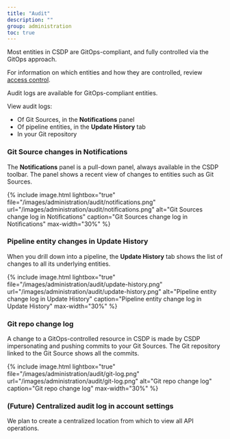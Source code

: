 ```yaml
---
title: "Audit"
description: ""
group: administration
toc: true
---
```


Most entities in CSDP are GitOps-compliant, and fully controlled via the GitOps approach. 

For information on which entities and how they are controlled, review [access control]({{site.baseurl}}/docs/administration/access-control/).  

Audit logs are available for GitOps-compliant entities.  

View audit logs:  

* Of Git Sources, in the **Notifications** panel
* Of pipeline entities, in the **Update History** tab
* In your Git repository

### Git Source changes in Notifications
The **Notifications** panel is a pull-down panel, always available in the CSDP toolbar. The panel shows a recent view of changes to entities such as Git Sources.


{% include
image.html
lightbox="true"
file="/images/administration/audit/notifications.png"
url="/images/administration/audit/notifications.png"
alt="Git Sources change log in Notifications"
caption="Git Sources change log in Notifications"
max-width="30%"
%}

### Pipeline entity changes in Update History 
When you drill down into a pipeline, the **Update History** tab shows the list of changes to all its underlying entities.

{% include
image.html
lightbox="true"
file="/images/administration/audit/update-history.png"
url="/images/administration/audit/update-history.png"
alt="Pipeline entity change log in Update History"
caption="Pipeline entity change log in Update History"
max-width="30%"
%}


### Git repo change log

A change to a GitOps-controlled resource in CSDP is made by CSDP impersonating and pushing commits to your Git Sources.
The Git repository linked to the Git Source shows all the commits. 

{% include
image.html
lightbox="true"
file="/images/administration/audit/git-log.png"
url="/images/administration/audit/git-log.png"
alt="Git repo change log"
caption="Git repo change log"
max-width="30%"
%}

### (Future) Centralized audit log in account settings
We plan to create a centralized location from which to view all API operations.

